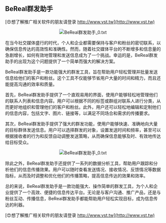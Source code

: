 ## **BeReal群发助手**

[😍想了解推广相关软件的朋友请登录 http://www.vst.tw](http://www.vst.tw)

 <center><img src="https://vst.tw/MP4/tuiguang/png/7.png" alt="BeReal群发助手_0.txt"></center>

在当今社交媒体盛行的时代，个人和企业都需要保持与客户和粉丝的密切联系，以确保信息传达的高效性和准确性。然而，随着社交媒体平台的不断增多和信息量的急剧增长，如何有效地管理和发送信息成为了一个挑战。幸运的是，BeReal群发助手的出现为这个问题提供了一个简单而强大的解决方案。

BeReal群发助手是一款功能强大的群发工具，旨在帮助用户轻松管理并批量发送信息给他们的客户和粉丝。这个工具不仅能够节省用户大量的时间和精力，而且还能提高沟通的效率和质量。

首先，BeReal群发助手提供了一个直观易用的界面，使用户能够轻松地管理他们的联系人列表和信息内容。用户可以根据不同的标签或群组对联系人进行分类，从而更好地组织和管理他们的客户和粉丝。此外，用户还可以轻松地编辑和定制他们的信息内容，包括文字、图片、链接等，以满足不同场合和需求的传播要求。

其次，BeReal群发助手提供了强大的群发功能，使用户能够快速、准确地向大量的目标群体发送信息。用户可以选择群发的对象，设置发送时间和频率，甚至可以根据接收者的行为和反馈自动调整发送策略，从而确保信息能够及时、有效地传达给目标受众。

 <center><img src="https://vst.tw/MP4/tuiguang/png/8.png" alt="BeReal群发助手_0.txt"></center>

除此之外，BeReal群发助手还提供了一系列的数据分析工具，帮助用户跟踪和分析他们的信息传播效果。用户可以随时查看发送情况、接收情况、反馈情况等数据指标，从而及时调整和优化他们的传播策略，提高信息传达的效果和效率。

总的来说，BeReal群发助手是一款功能强大、操作简单的群发工具，为个人和企业提供了一个高效、便捷的信息传达平台。无论是与客户沟通、推广产品，还是与粉丝互动、传播信息，BeReal群发助手都能帮助用户轻松实现目标，成为信息传达的利器。

[😍想了解推广相关软件的朋友请登录 http://www.vst.tw](http://www.vst.tw)



